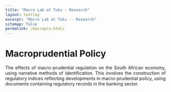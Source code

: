 ```yaml
---
title: "Macro Lab at Tuks - Research"
layout: textlay
excerpt: "Macro Lab at Tuks -- Research"
sitemap: false
permalink: /macropru.html/
---
```


# Macroprudential Policy

<p align="justify"> The effects of macro-prudential regulation on the South African economy, using narrative methods of identification. This involves the construction of regulatory indices reflecting developments in macro-prudential policy, using documents containing regulatory records in the banking sector. </p>



